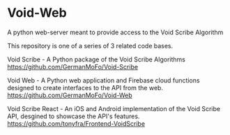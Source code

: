 # Void-Web
A python web-server meant to provide access to the Void Scribe Algorithm

This repository is one of a series of 3 related code bases.

Void Scribe - A Python package of the Void Scribe Algorithms 
https://github.com/GermanMoFo/Void-Scribe

Void Web - A Python web application and Firebase cloud functions designed to create interfaces to the API from the web. https://github.com/GermanMoFo/Void-Web

Void Scribe React - An iOS and Android implementation of the Void Scribe API, desgined to showcase the API's features. https://github.com/tonyfra/Frontend-VoidScribe
